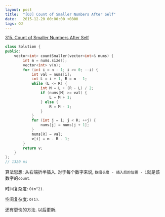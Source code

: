 ```yaml
---
layout: post
title:  "[OJ] Count of Smaller Numbers After Self"
date:   2015-12-20 00:00:00 +0800
tags: OJ
---
```


[315. Count of Smaller Numbers After Self](https://leetcode.com/problems/count-of-smaller-numbers-after-self/)

```cpp
class Solution {
public:
    vector<int> countSmaller(vector<int>& nums) {
        int n = nums.size();
        vector<int> v(n);
        for (int i = n - 1; i >= 0; --i) {
            int val = nums[i];
            int L = i + 1, R = n - 1;
            while (L <= R) {
                int M = L + (R - L) / 2;
                if (nums[M] >= val) {
                    L = M + 1;
                } else {
                    R = M - 1;
                }
            }
            for (int j = i; j < R; ++j) {
                nums[j] = nums[j + 1];
            }
            nums[R] = val;
            v[i] = n - R - 1;
        }
        return v;
    }
};
// 1320 ms
```

算法思想: 从右端折半插入. 对于每个数字来说, `数组长度 - 插入后的位置 - 1`就是该数字的`count`.

时间复杂度: `O(n^2)`.

空间复杂度: `O(1)`.

<span class="my-comment">还有更快的方法. 以后更新.</span>